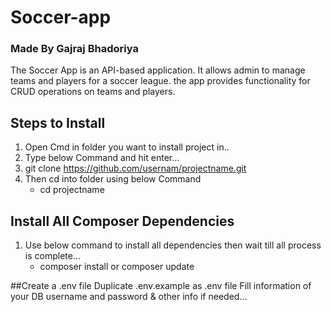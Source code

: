 # Soccer-app 
### Made By Gajraj Bhadoriya
The Soccer App is an API-based application. It allows admin to manage teams and players for a soccer league. the app provides functionality for CRUD operations on teams and players.

## Steps to Install
1. Open Cmd in folder you want to install project in..
2. Type below Command and hit enter...
3. git clone https://github.com/usernam/projectname.git
4. Then cd into folder using below Command
    - cd projectname

## Install All Composer Dependencies
1. Use below command to install all dependencies then wait till all process is complete...
    - composer install or composer update

##Create a .env file
Duplicate .env.example as .env file
Fill information of your DB username and password & other info if needed...




